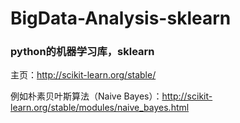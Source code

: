 # BigData-Analysis-sklearn

### python的机器学习库，sklearn
主页：http://scikit-learn.org/stable/

例如朴素贝叶斯算法（Naive Bayes）：http://scikit-learn.org/stable/modules/naive_bayes.html
